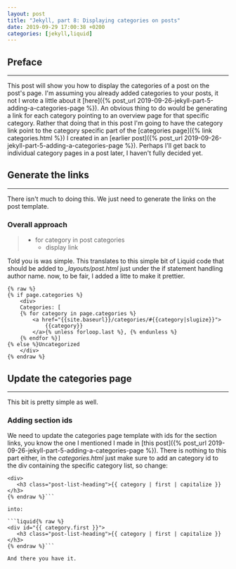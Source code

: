 ```yaml
---
layout: post
title: "Jekyll, part 8: Displaying categories on posts"
date: 2019-09-29 17:00:38 +0200
categories: [jekyll,liquid]
---
```


## Preface
---
This post will show you how to display the categories of a post on the post's page. I'm assuming you already added categories to your posts, it not I wrote a little about it [here]({% post_url 2019-09-26-jekyll-part-5-adding-a-categories-page %}). An obvious thing to do would be generating a link for each category pointing to an overview page for that specific category. Rather that doing that in this post I'm going to have the category link point to the category specific part of the [categories page]({% link categories.html %}) I created in an [earlier post]({% post_url 2019-09-26-jekyll-part-5-adding-a-categories-page %}). Perhaps I'll get back to individual category pages in a post later, I haven't fully decided yet.

## Generate the links
---
There isn't much to doing this. We just need to generate the links on the post template.
### Overall approach
>* for category in post categories
>   * display link

Told you is was simple. This translates to this simple bit of Liquid code that should be added to *_layouts/post.html* just under the if statement handling author name. now, to be fair, I added a litte to make it prettier.

```liquid
{% raw %}
{% if page.categories %}
    <div>
    Categories: [
    {% for category in page.categories %}
        <a href="{{site.baseurl}}/categories/#{{category|slugize}}">
            {{category}}
        </a>{% unless forloop.last %}, {% endunless %}
    {% endfor %}]
{% else %}Uncategorized
    </div>
{% endraw %}
```
## Update the categories page
---
This bit is pretty simple as well.
### Adding section ids
 We need to update the categories page template with ids for the section links, you know the one I mentioned I made in [this post]({% post_url 2019-09-26-jekyll-part-5-adding-a-categories-page %}). There is nothing to this part either, in the *categories.html* just make sure to add an category id to the div containing the specific category list, so change:
 
 ```liquid{% raw %}
<div>
    <h3 class="post-list-heading">{{ category | first | capitalize }}</h3>
{% endraw %}```

into:

 ```liquid{% raw %}
<div id="{{ category.first }}">
    <h3 class="post-list-heading">{{ category | first | capitalize }}</h3>
{% endraw %}```

And there you have it.
